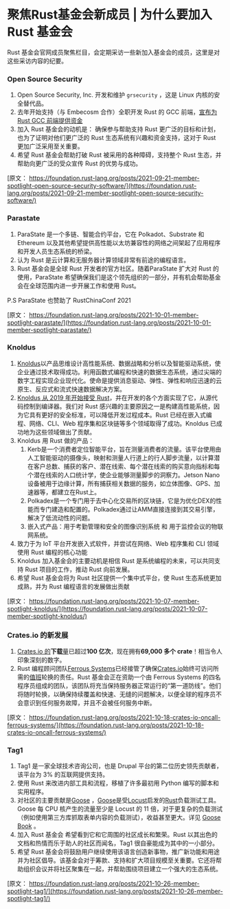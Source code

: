 # 聚焦Rust基金会新成员 | 为什么要加入 Rust 基金会 

Rust 基金会官网成员聚焦栏目，会定期采访一些新加入基金会的成员，这里是对这些采访内容的纪要。

###  Open Source Security

1. Open Source Security, Inc. 开发和维护 `grsecurity` ，这是 Linux 内核的安全替代品。
2. 去年开始支持（与 Embecosm 合作）全职开发 Rust 的 GCC 前端，[宣布为 Rust GCC 前端提供资金](https://opensrcsec.com/open_source_security_announces_rust_gcc_funding)
3. 加入 Rust 基金会的动机是： 确保参与帮助支持 Rust 更广泛的目标和计划，也为了证明对他们更广泛的 Rust 生态系统有兴趣和资金支持，这对于 Rust 更加广泛采用至关重要。
4. 希望 Rust 基金会帮助打破 Rust 被采用的各种障碍，支持整个 Rust 生态，并帮助向更广泛的受众宣传 Rust 的优势与成功。

[原文： https://foundation.rust-lang.org/posts/2021-09-21-member-spotlight-open-source-security-software/](https://foundation.rust-lang.org/posts/2021-09-21-member-spotlight-open-source-security-software/)

### Parastate

1. ParaState 是一个多链、智能合约平台，它在 Polkadot、Substrate 和 Ethereum 以及其他希望提供高性能以太坊兼容性的网络之间架起了应用程序和开发人员生态系统的桥梁。
2. 认为 Rust 是云计算和无服务器计算领域非常有前途的编程语言。
3. Rust 基金会是全球 Rust 开发者的官方社区。随着ParaState  扩大对 Rust 的使用，ParaState 希望确保我们是这个领先组织的一部分，并有机会帮助基金会在全球范围内进一步开展工作和使用 Rust。

P.S  ParaState 也赞助了 RustChinaConf 2021

[原文： https://foundation.rust-lang.org/posts/2021-10-01-member-spotlight-parastate/](https://foundation.rust-lang.org/posts/2021-10-01-member-spotlight-parastate/)

### Knoldus

1. [Knoldus](https://www.knoldus.com/home)以产品思维设计高性能系统、数据战略和分析以及智能驱动系统，使企业通过技术取得成功。利用函数式编程和快速的数据生态系统，通过尖端的数字工程实现企业现代化。使命是提供消息驱动、弹性、弹性和响应迅速的云原生、反应式和流式快速数据解决方案。
2. [Knoldus 从 2019 年开始接受 Rust](https://www.knoldus.com/accelerators/technology/rust)，并在开发的各个方面实现了它，从源代码控制到编译器。我们对 Rust 感兴趣的主要原因之一是构建高性能系统，因为它具有更好的安全标准，可以降低开发过程成本。Rust 已经在嵌入式编程、网络、CLI、Web 程序集和区块链等多个领域取得了成功。Knoldus 已成功地为这些领域做出了贡献。
3. Knoldus 用 Rust 做的产品：
   1. Kerb是一个消费者定位智能平台，旨在测量消费者的流量。该平台使用由人工智能驱动的摄像头，映射和测量人行道上的行人脚步流量，以计算潜在客户总数、捕获的客户、潜在线索、每个潜在线索的购买意向指标和每个潜在线索的人口统计学，使企业能够测量脚步的洞察力。Jetson Nano设备被用于边缘计算，所有捕获相关数据的服务，如立体图像、GPS、加速器等，都建立在Rust上。
   2.  Polkadex是一个专门用于去中心化交易所的区块链，它是为优化DEX的性能而专门建造和配置的。Polkadex通过让AMM直接连接到其交易引擎，解决了低流动性的问题。
   3. 嵌入式产品：用于考勤管理和安全的图像识别系统 和 用于监控会议的物联网系统。
4. 致力于为 IoT 平台开发嵌入式软件，并尝试在网络、Web 程序集和 CLI 领域使用 Rust 编程的核心功能
5. Knoldus 加入基金会的主要动机是相信 Rust 是系统编程的未来，可以共同支持 Rust 项目的工作，推动 Rust 向前发展。
6. 希望 Rust 基金会将为 Rust 社区提供一个集中式平台，使 Rust 生态系统更加成熟，并为 Rust 编程语言的发展做出贡献

[原文： https://foundation.rust-lang.org/posts/2021-10-07-member-spotlight-knoldus/](https://foundation.rust-lang.org/posts/2021-10-07-member-spotlight-knoldus/)

###  Crates.io 的新发展

1. [Crates.io 的](http://crates.io/)**下载**[量](http://crates.io/)已超过**100 亿次**，现在拥有**69,000 多个 crate**！相当令人印象深刻的数字。
2. Rust 编程顾问团队[Ferrous Systems](https://ferrous-systems.com/)已经接管了确保[Crates.io](http://crates.io/)始终可访问所需的[值班](http://crates.io/)轮换的责任。Rust 基金会正在资助一个由 Ferrous Systems 的四名程序员组成的团队，该团队将充当保持服务器正常运行的“第一道防线”。他们将随时轮换，以确保持续覆盖和快速、无缝的问题解决，以便全球的程序员不会意识到任何服务故障，并且不会被任何服务中断。

[原文：  https://foundation.rust-lang.org/posts/2021-10-18-crates-io-oncall-ferrous-systems/](https://foundation.rust-lang.org/posts/2021-10-18-crates-io-oncall-ferrous-systems/)

### Tag1

1. Tag1 是一家全球技术咨询公司，也是 Drupal 平台的第二位历史领先贡献者，该平台为 3% 的互联网提供支持。
2. 使用 Rust 来改进内部工具和流程，移植了许多最初用 Python 编写的脚本和实用程序。
3. 对社区的主要贡献是[Goose](https://goose.rs/) ，[Goose](https://docs.rs/goose)是受[Locust](https://locust.io/)启发的[Rust](https://www.rust-lang.org/)负载测试工具。Goose 每 CPU 核产生的流量至少是 Locust 的 11 倍，对于更复杂的负载测试（例如使用第三方库抓取表单内容的负载测试），收益甚至更大。详见 [Goose Book](https://book.goose.rs/) 。
4. 加入 Rust 基金会 希望看到它和它周围的社区成长和繁荣。Rust 以其出色的文档和热情而乐于助人的社区而闻名，Tag1 很自豪能成为其中的一小部分。
5. 希望 Rust 基金会将鼓励用户继续使用该语言创造新事物，推广新功能和用途并为社区倡导。该基金会对于筹款、支持和扩大项目规模至关重要。它还将帮助组织会议并将社区聚集在一起，并帮助围绕项目建立一个强大的生态系统。

[原文： https://foundation.rust-lang.org/posts/2021-10-26-member-spotlight-tag1/](https://foundation.rust-lang.org/posts/2021-10-26-member-spotlight-tag1/)